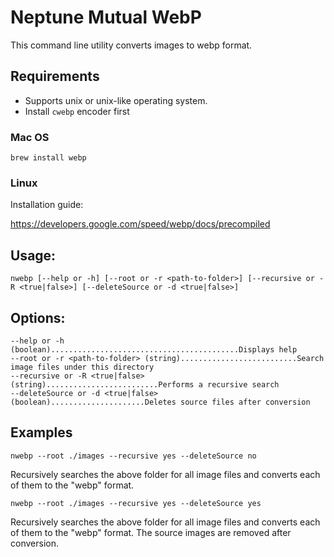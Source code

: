 # Neptune Mutual WebP

This command line utility converts images to webp format.

## Requirements

* Supports unix or unix-like operating system.
* Install `cwebp` encoder first

### Mac OS

```
brew install webp
```

### Linux

Installation guide:

https://developers.google.com/speed/webp/docs/precompiled


## Usage:

```
nwebp [--help or -h] [--root or -r <path-to-folder>] [--recursive or -R <true|false>] [--deleteSource or -d <true|false>]
```

## Options:

```
--help or -h (boolean)..........................................Displays help
--root or -r <path-to-folder> (string)..........................Search image files under this directory
--recursive or -R <true|false> (string).........................Performs a recursive search
--deleteSource or -d <true|false> (boolean).....................Deletes source files after conversion
```

## Examples

```
nwebp --root ./images --recursive yes --deleteSource no
```

Recursively searches the above folder for all image files and converts each of them to the "webp" format.


```
nwebp --root ./images --recursive yes --deleteSource yes
```

Recursively searches the above folder for all image files and converts each of them to the "webp" format. The source images are removed after conversion.

